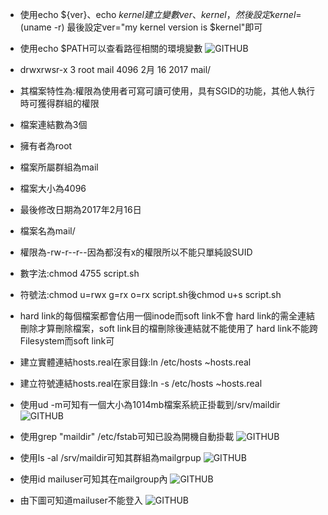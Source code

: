 + 使用echo ${ver}、echo ${kernel}建立變數ver、kernel，然後設定kernel=$(uname -r)
 最後設定ver="my kernel version is $kernel"即可

+ 使用echo $PATH可以查看路徑相關的環境變數
![GITHUB](https://imgur.com/O8Sk2kq.jpg"git圖示")
 
+ drwxrwsr-x 3 root mail 4096 2月 16 2017 mail/
+ 其檔案特性為:權限為使用者可寫可讀可使用，具有SGID的功能，其他人執行時可獲得群組的權限
+ 檔案連結數為3個
+ 擁有者為root
+ 檔案所屬群組為mail
+ 檔案大小為4096
+ 最後修改日期為2017年2月16日
+ 檔案名為mail/
 
+ 權限為-rw-r--r--因為都沒有x的權限所以不能只單純設SUID
+ 數字法:chmod 4755 script.sh
+ 符號法:chmod u=rwx g=rx o=rx script.sh後chmod u+s script.sh

+ hard link的每個檔案都會佔用一個inode而soft link不會
 hard link的需全連結刪除才算刪除檔案，soft link目的檔刪除後連結就不能使用了
 hard link不能跨Filesystem而soft link可
+ 建立實體連結hosts.real在家目錄:ln /etc/hosts ~hosts.real
+ 建立符號連結hosts.real在家目錄:ln -s /etc/hosts ~hosts.real

+ 使用ud -m可知有一個大小為1014mb檔案系統正掛載到/srv/maildir
![GITHUB](https://imgur.com/U5HZQD6.jpg"git圖示")
+ 使用grep "maildir" /etc/fstab可知已設為開機自動掛載
![GITHUB](https://imgur.com/bovvHXr.jpg"git圖示")
+ 使用ls -al /srv/maildir可知其群組為mailgrpup
![GITHUB](https://imgur.com/vlYIegs.jpg"git圖示")
+ 使用id mailuser可知其在mailgroup內
![GITHUB](https://imgur.com/2YyDt9T.jpg"git圖示")
+ 由下圖可知道mailuser不能登入
![GITHUB](https://imgur.com/jSeJPIH.jpg"git圖示")

